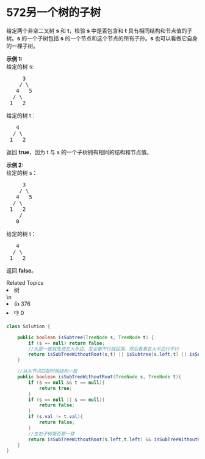 # 572另一个树的子树

<p>给定两个非空二叉树 <strong>s</strong> 和 <strong>t</strong>，检验&nbsp;<strong>s</strong> 中是否包含和 <strong>t</strong> 具有相同结构和节点值的子树。<strong>s</strong> 的一个子树包括 <strong>s</strong> 的一个节点和这个节点的所有子孙。<strong>s</strong> 也可以看做它自身的一棵子树。</p>

<p><strong>示例 1:</strong><br />
给定的树 s:</p>

<pre>
     3
    / \
   4   5
  / \
 1   2
</pre>

<p>给定的树 t：</p>

<pre>
   4 
  / \
 1   2
</pre>

<p>返回 <strong>true</strong>，因为 t 与 s 的一个子树拥有相同的结构和节点值。</p>

<p><strong>示例 2:</strong><br />
给定的树 s：</p>

<pre>
     3
    / \
   4   5
  / \
 1   2
    /
   0
</pre>

<p>给定的树 t：</p>

<pre>
   4
  / \
 1   2
</pre>

<p>返回 <strong>false</strong>。</p>
<div><div>Related Topics</div><div><li>树</li></div></div>\n<div><li>👍 376</li><li>👎 0</li></div>

```java
class Solution {

    public boolean isSubtree(TreeNode s, TreeNode t) {
        if (s == null) return false;
        //头部一致就先进左大半边，左全都不行就回溯，然后看看右大半边行不行
        return isSubTreeWithoutRoot(s,t) || isSubtree(s.left,t) || isSubtree(s.right,t);
    }

    //从头节点匹配时候结构一致
    public boolean isSubTreeWithoutRoot(TreeNode s, TreeNode t){
        if (s == null && t == null){
            return true;
        }
        if (s == null || s == null){
            return false;
        }
        if (s.val != t.val){
            return false;
        }
        //左右子树是否都一致
        return isSubTreeWithoutRoot(s.left,t.left) && isSubTreeWithoutRoot(s.right,t.right);
    }
}
```

